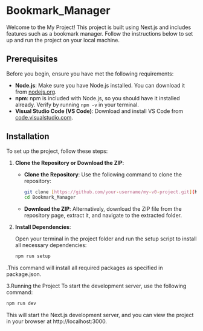 # Bookmark_Manager

Welcome to the My Project! This project is built using Next.js and includes features such as a bookmark manager. Follow the instructions below to set up and run the project on your local machine.

## Prerequisites

Before you begin, ensure you have met the following requirements:

- **Node.js**: Make sure you have Node.js installed. You can download it from [nodejs.org](https://nodejs.org/).
- **npm**: npm is included with Node.js, so you should have it installed already. Verify by running `npm -v` in your terminal.
- **Visual Studio Code (VS Code)**: Download and install VS Code from [code.visualstudio.com](https://code.visualstudio.com/).

## Installation

To set up the project, follow these steps:

1. **Clone the Repository or Download the ZIP**:

   - **Clone the Repository**: Use the following command to clone the repository:

     ```bash
     git clone [https://github.com/your-username/my-v0-project.git](https://github.com/tanuj179/Bookmark_Manager.git)
     cd Bookmark_Manager
     ```

   - **Download the ZIP**: Alternatively, download the ZIP file from the repository page, extract it, and navigate to the extracted folder.

2. **Install Dependencies**:

   Open your terminal in the project folder and run the setup script to install all necessary dependencies:

   ```bash
   npm run setup
   ```
.This command will install all required packages as specified in package.json.

3.Running the Project
To start the development server, use the following command:
   ```BASH
   npm run dev
   ```
This will start the Next.js development server, and you can view the project in your browser at http://localhost:3000.
